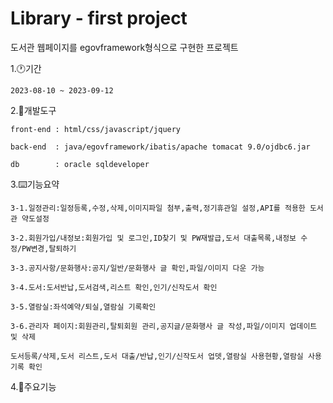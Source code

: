 Library - first project
=============

도서관 웹페이지를 egovframework형식으로 구현한 프로젝트

1.🕐기간   
    
    2023-08-10 ~ 2023-09-12

2.🧨개발도구   
    
    front-end : html/css/javascript/jquery   
    
    back-end  : java/egovframework/ibatis/apache tomacat 9.0/ojdbc6.jar   
    
    db        : oracle sqldeveloper   

3.⌨️기능요약   
    
    3-1.일정관리:일정등록,수정,삭제,이미지파일 첨부,출력,정기휴관일 설정,API를 적용한 도서관 약도설정     
    
    3-2.회원가입/내정보:회원가입 및 로그인,ID찾기 및 PW재발급,도서 대출목록,내정보 수정/PW변경,탈퇴하기   
    
    3-3.공지사항/문화행사:공지/일반/문화행사 글 확인,파일/이미지 다운 가능    
    
    3-4.도서:도서반납,도서검색,리스트 확인,인기/신작도서 확인   
    
    3-5.열람실:좌석예약/퇴실,열람실 기록확인   
    
    3-6.관리자 페이지:회원관리,탈퇴회원 관리,공지글/문화행사 글 작성,파일/이미지 업데이트 및 삭제   
    
    도서등록/삭제,도서 리스트,도서 대출/반납,인기/신작도서 업뎃,열람실 사용현황,열람실 사용기록 확인   

4.🧷주요기능   

    
    





